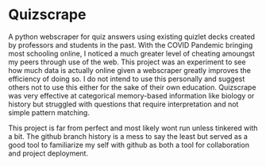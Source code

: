 # Quizscrape
A python webscraper for quiz answers using existing quizlet decks created by professors and students in the past.
With the COVID Pandemic bringing most schooling online, I noticed a much greater level of cheating amoungst my peers
through use of the web. This project was an experiment to see how much data is actually online given a webscraper greatly
improves the efficiency of doing so. I do not intend to use this personally and suggest others not to use this either for
the sake of their own education. Quizscrape was very effective at categorical memory-based information like biology or
history but struggled with questions that require interpretation and not simple pattern matching.

This project is far from perfect and most likely wont run unless tinkered with a bit. The github branch history is a mess to say the least but served as a good tool to familiarize my self with github as both a tool for collaboration and project deployment.
